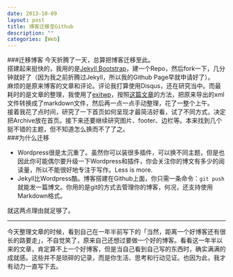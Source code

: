 ```yaml
---
date: 2013-10-09
layout: post
title: 博客迁移至Github
description: ""
categories: [Web]
---
```

###迁移博客
今天折腾了一天，总算把博客迁移至此。  
搭建起来挺快的，我用的是[Jekyll Bootstrap](http://jekyllbootstrap.com/)，建一个Repo，然后fork一下，几分钟就好了（因为我之前折腾过Jekyll，所以我的Github Page早就申请好了）。  
麻烦的是原来博客的文章和评论。评论我打算使用Disqus，还在研究当中。而最耗时的是文章的整理，我使用了[exitwp](https://github.com/thomasf/exitwp)，按照[这篇文章](http://yishanhe.net/exitwp-convert-wordpress--markdown/)的方法，把原来导出的xml文件转换成了markdown文件，然后再一点一点手动整理，花了一整个上午。  
接着我花了点时间，研究了一下首页如何呈现才最简洁好看，试了不同方式，决定把Archive放在首页。接下来还要继续研究图片、footer、边栏等。本来找到几个挺不错的主题，但不知道怎么换而不了了之。  
###为什么迁移

* Wordpress很是太沉重了。虽然你可以装很多插件，可以换不同主题，但是也因此你可能偶尔要升级一下Wordpress和插件，你会关注你的博文有多少的阅读量，所以不能很好地专注于写作。Less is more.  
* Jekyll比Wordpress酷。博客搭建在Github上面，你只需一条命令：`git push`就能发一篇博文。你用的是git的方式去管理你的博客，何况，还支持使用Markdown格式。  

就这两点理由就足够了。  
* * * * * *
今天整理文章的时候，看到自己在一年半前写下的「当然，距离一个好博客还有很长的路要走」，不自觉笑了，原来自己还想过要做一个好的博客。看看这一年半以来的文章，肯定算不上一个好博客，但是当自己看到自己写的东西时，确实满满的成就感。这些并不是琐碎的记录，而是你生活、思考和行动见证。也因为此，我才有动力一直写下去。
